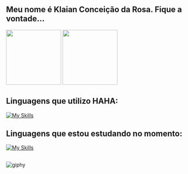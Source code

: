 ## Meu nome é Klaian Conceição da Rosa. Fique a vontade...



<div style="display: inline_block">  
  <img height="150px" src="https://github-readme-stats.vercel.app/api?username=Klaiancdrosa&show_icons=true&count_private=true&hide_border=true&title_color=be2ed6&icon_color=be2ed6&text_color=fff&bg_color=0d1117"/> 
  <img height="150px" src="https://github-readme-stats.vercel.app/api/top-langs/?username=Klaiancdrosa&layout=compact&hide_border=true&title_color=be2ed6&text_color=fff&bg_color=0d1117" />
</div>

## Linguagens que utilizo HAHA:
<div style="display: inline_block">
  
[![My Skills](https://skillicons.dev/icons?i=cs,css,html,mysql,py,vscode,flutter&perline=4)](https://skillicons.dev)

</div>

## Linguagens que estou estudando no momento:


[![My Skills](https://skillicons.dev/icons?i=php,tensorflow,django,js,ts&theme=dark)](https://skillicons.dev)

##
![giphy](https://github.com/Klaiancdrosa/Klaiancdrosa/assets/103066223/3860b5cf-1753-4364-bc64-34f701b669d1)
